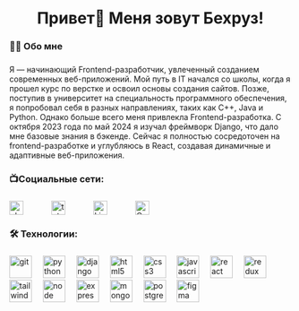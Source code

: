 ###

<h1 align="center">Привет👋 Меня зовут Бехруз!</h1>

###

<h3 align="left">👩‍💻  Обо мне</h3>

###

<p align="left"> Я — начинающий Frontend-разработчик, увлеченный созданием современных веб-приложений. Мой путь в IT начался со школы, когда я прошел курс по верстке и освоил основы создания сайтов. Позже, поступив в университет на специальность программного обеспечения, я попробовал себя в разных направлениях, таких как C++, Java и Python. Однако больше всего меня привлекла Frontend-разработка. С октября 2023 года по май 2024 я изучал фреймворк Django, что дало мне базовые знания в бэкенде. Сейчас я полностью сосредоточен на frontend-разработке и углубляюсь в React, создавая динамичные и адаптивные веб-приложения. </p>

###

<h3 align="left">📺Социальные сети:</h3>

###

<div style="display: flex; gap: 50px;">
  <a href="https://www.vk.com/bekhruzkodirov" target="_blank">
      <img src="https://img.shields.io/static/v1?message=VK&logo=vk&label=&color=4680C2&logoColor=white&labelColor=&style=for-the-badge" height="25" alt="vk logo" />
  </a>
  <a href="https://t.me/bekhruzkodirov" target="_blank">
    <img src="https://img.shields.io/static/v1?message=Telegram&logo=telegram&label=&color=2CA5E0&logoColor=white&labelColor=&style=for-the-badge" height="25" alt="telegram logo"  />
  </a>
  <a href="https://www.linkedin.com/in/bekhruzkodirov" target="_blank">
    <img src="https://img.shields.io/static/v1?message=LinkedIn&logo=linkedin&label=&color=0A66C2&logoColor=white&labelColor=&style=for-the-badge" height="25" alt="LinkedIn logo" />
  </a>
  <a href="https://www.codewars.com/users/bekhruzkodirov" target="_blank">
    <img src="https://img.shields.io/static/v1?message=Codewars&logo=codewars&label=&color=B1361E&logoColor=white&labelColor=&style=for-the-badge" height="25" alt="Codewars logo" />
  </a>
</div>

###

<h3 align="left">🛠 Технологии:</h3>

###

<div align="left">
  <img src="https://www.vectorlogo.zone/logos/git-scm/git-scm-icon.svg" height="40" alt="git" />
  <img width="12" />
  <img src="https://raw.githubusercontent.com/danielcranney/readme-generator/main/public/icons/skills/python-colored.svg" height="40" alt="python" />
  <img width="12" />
  <img src="https://raw.githubusercontent.com/danielcranney/readme-generator/main/public/icons/skills/django-colored-dark.svg" height="40" alt="django" />
  <img width="12" />
  <img src="https://cdn.jsdelivr.net/gh/devicons/devicon/icons/html5/html5-original.svg" height="40" alt="html5 logo"  />
  <img width="12" />
  <img src="https://cdn.jsdelivr.net/gh/devicons/devicon/icons/css3/css3-original.svg" height="40" alt="css3 logo"  />
  <img width="12" />
  <img src="https://cdn.jsdelivr.net/gh/devicons/devicon/icons/javascript/javascript-original.svg" height="40" alt="javascript logo"  />
  <img width="12" />
  <img src="https://cdn.jsdelivr.net/gh/devicons/devicon/icons/react/react-original.svg" height="40" alt="react logo"  />
  <img width="12" />
  <img src="https://raw.githubusercontent.com/danielcranney/readme-generator/main/public/icons/skills/redux-colored.svg" height="40" alt="redux logo"  />
  <img width="12" />
  <img src="https://raw.githubusercontent.com/danielcranney/readme-generator/main/public/icons/skills/tailwindcss-colored.svg" height="40" alt="tailwind logo"  />
  <img width="12" />
  <img src="https://raw.githubusercontent.com/danielcranney/readme-generator/main/public/icons/skills/nodejs-colored.svg" height="40" alt="node logo"  />
  <img width="12" />
  <img src="https://raw.githubusercontent.com/danielcranney/readme-generator/main/public/icons/skills/express-colored-dark.svg" height="40" alt="express logo"  />
  <img width="12" />
  <img src="https://raw.githubusercontent.com/danielcranney/readme-generator/main/public/icons/skills/mongodb-colored.svg" height="40" alt="mongo logo"  />
  <img width="12" />
  <img src="https://raw.githubusercontent.com/danielcranney/readme-generator/main/public/icons/skills/postgresql-colored.svg" height="40" alt="postgress logo"  />
  <img width="12" />
  <img src="https://raw.githubusercontent.com/danielcranney/readme-generator/main/public/icons/skills/figma-colored.svg" height="40" alt="figma logo"  />
</div>
